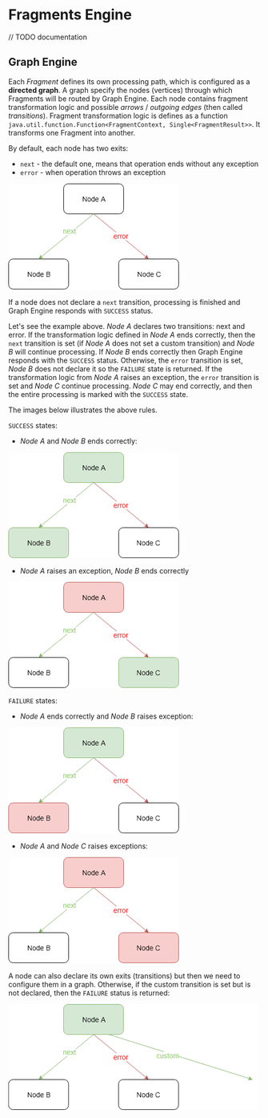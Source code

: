 # Fragments Engine

// TODO documentation

## Graph Engine

Each *Fragment* defines its own processing path, which is configured as a **directed graph**. A graph
specify the nodes (vertices) through which Fragments will be routed by Graph Engine. Each node 
contains fragment transformation logic and possible *arrows* / *outgoing edges* (then called *transitions*). 
Fragment transformation logic is defines as a function 
`java.util.function.Function<FragmentContext, Single<FragmentResult>>`. It transforms one Fragment 
into another.

By default, each node has two exits:
- `next` - the default one, means that operation ends without any exception
- `error` - when operation throws an exception

![Node with exits](assets/images/graph_node.png)

If a node does not declare a `next` transition, processing is finished and Graph Engine responds with
`SUCCESS` status.

Let's see the example above. *Node A* declares two transitions: next and error. If the transformation 
logic defined in *Node A* ends correctly, then the `next` transition is set (if *Node A* does
not set a custom transition) and *Node B* will continue processing.
If *Node B* ends correctly then Graph Engine responds with the `SUCCESS` status. Otherwise, the `error` 
transition is set, *Node B* does not declare it so the `FAILURE` state is returned.
If the transformation logic from *Node A* raises an exception, the `error` transition is set and
*Node C* continue processing. *Node C* may end correctly, and then the entire processing is marked 
with the `SUCCESS` state.

The images below illustrates the above rules.

`SUCCESS` states:

* *Node A* and *Node B* ends correctly:

![Node with exits](assets/images/a_next_b.png)

* *Node A* raises an exception, *Node B* ends correctly 

![Node with exits](assets/images/a_error_c.png)

`FAILURE` states:

* *Node A* ends correctly and *Node B* raises exception:

![Node with exits](assets/images/a_next_b_error.png)

* *Node A* and *Node C* raises exceptions:

![Node with exits](assets/images/a_error_c_error.png)

A node can also declare its own exits (transitions) but then we need to configure them in a graph. 
Otherwise, if the custom transition is set but is not declared, then the `FAILURE` status is returned:

![Node with exits](assets/images/a_custom.png)